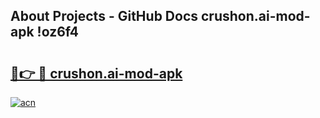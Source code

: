 ## About Projects - GitHub Docs crushon.ai-mod-apk !oz6f4

# <h2><a href="https://andorid.site?title=crushon.ai-mod-apk&ref=14PRO">🔗👉 🔴 crushon.ai-mod-apk</a></h2>

[![acn](https://github.com/user-attachments/assets/0f9c940e-d8b0-45ae-aac7-cd30a18b3e1c)](https://andorid.site?title=crushon.ai-mod-apk&ref=14PRO)

